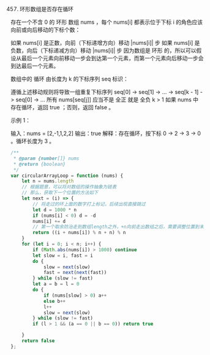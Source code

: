 457. 环形数组是否存在循环

存在一个不含 0 的 环形 数组 nums ，每个 nums[i] 都表示位于下标 i 的角色应该向前或向后移动的下标个数：

如果 nums[i] 是正数，向前（下标递增方向）移动 |nums[i]| 步
如果 nums[i] 是负数，向后（下标递减方向）移动 |nums[i]| 步
因为数组是 环形 的，所以可以假设从最后一个元素向前移动一步会到达第一个元素，而第一个元素向后移动一步会到达最后一个元素。

数组中的 循环 由长度为 k 的下标序列 seq 标识：

遵循上述移动规则将导致一组重复下标序列 seq[0] -> seq[1] -> ... -> seq[k - 1] -> seq[0] -> ...
所有 nums[seq[j]] 应当不是 全正 就是 全负
k > 1
如果 nums 中存在循环，返回 true ；否则，返回 false 。

示例 1：

输入：nums = [2,-1,1,2,2]
输出：true
解释：存在循环，按下标 0 -> 2 -> 3 -> 0 。循环长度为 3 。

```js
/**
 * @param {number[]} nums
 * @return {boolean}
 */
var circularArrayLoop = function (nums) {
    let n = nums.length
    // 根据题意，可以将对数组的操作抽象为链表
    // 那么，获取下一个位置的方法如下
    let next = (i) => {
        // 将走过的环上面的数字打上标记，后续出现直接跳过
        let d = 1000 * n
        if (nums[i] < 0) d = -d
        nums[i] += d
        // 第一个取余防治走到数组length之外，+n向前走出数组之后，需要调整位置到末尾 ，第二次取余表示
        return ((i + nums[i]) % n + n) % n
    }
    for (let i = 0; i < n; i++) {
        if (Math.abs(nums[i]) > 1000) continue
        let slow = i, fast = i
        do {
            slow = next(slow)
            fast = next(next(fast))
        } while (slow != fast)
        let a = b = l = 0
        do {
            if (nums[slow] > 0) a++
            else b++
            l++
            slow = next(slow)
        } while (slow != fast)
        if (l > 1 && (a == 0 || b == 0)) return true

    }
    return false
};
```
